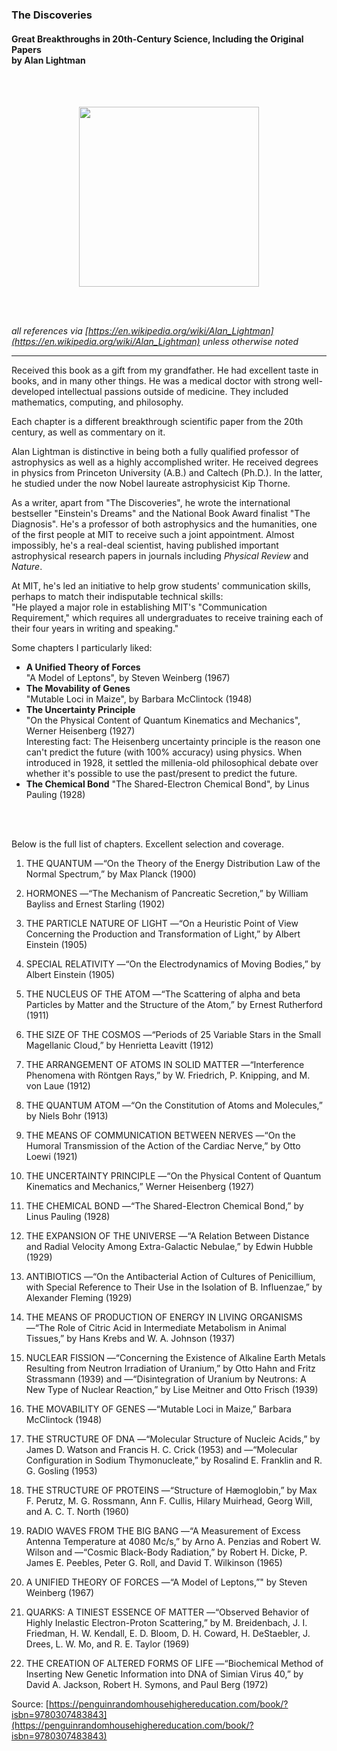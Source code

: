 ### The Discoveries
#### Great Breakthroughs in 20th-Century Science, Including the Original Papers<br/>by Alan Lightman

<br/><br/>

<div align="center">
  <img style="width: 30vw;" src="https://bradleyculley.github.io/images/the_discoveries.jpeg" />
</div>

<br/><br/>

_all references via [https://en.wikipedia.org/wiki/Alan_Lightman](https://en.wikipedia.org/wiki/Alan_Lightman) unless otherwise noted_

------------------------------------------

Received this book as a gift from my grandfather. He had excellent taste in books, and in many other things.
He was a medical doctor with strong well-developed intellectual passions outside of medicine. They included mathematics, computing, and philosophy.

Each chapter is a different breakthrough scientific paper from the 20th century, as well as commentary on it.

Alan Lightman is distinctive in being both a fully qualified professor of astrophysics as well as a highly accomplished writer.
He received degrees in physics from Princeton University (A.B.) and Caltech (Ph.D.).
In the latter, he studied under the now Nobel laureate astrophysicist Kip Thorne. 

As a writer, apart from "The Discoveries", he wrote the international bestseller "Einstein's Dreams" and the National Book Award finalist "The Diagnosis".
He's a professor of both astrophysics and the humanities, one of the first people at MIT to receive such a joint appointment.
Almost impossibly, he's a real-deal scientist, having published important astrophysical research papers in journals including _Physical Review_ and _Nature_.  

At MIT, he's led an initiative to help grow students' communication skills, perhaps to match their indisputable technical skills:<br/>
"He played a major role in establishing MIT's "Communication Requirement," which requires all undergraduates to receive training each of their four years in writing and speaking."

Some chapters I particularly liked:
<ul>
    <li>
        <b>A Unified Theory of Forces</b><br/>
        "A Model of Leptons", by Steven Weinberg (1967)
    </li>
    <li>
        <b>The Movability of Genes</b><br/>
        "Mutable Loci in Maize", by Barbara McClintock (1948)
    </li>
    <li>
        <b>The Uncertainty Principle</b><br/>
        "On the Physical Content of Quantum Kinematics and Mechanics", Werner Heisenberg (1927)<br/>
        Interesting fact: The Heisenberg uncertainty principle is the reason one can't predict the future (with 100% accuracy) using physics. When introduced in 1928, it settled the millenia-old philosophical debate over whether it's possible to use the past/present to predict the future. 
    </li>
    <li>
        <b>The Chemical Bond</b>
        "The Shared-Electron Chemical Bond", by Linus Pauling (1928)
    </li>
</ul>

<br/><br/>

Below is the full list of chapters. Excellent selection and coverage.

1. THE QUANTUM
   —“On the Theory of the Energy Distribution Law of the Normal Spectrum,” by Max Planck (1900)

2. HORMONES
   —“The Mechanism of Pancreatic Secretion,” by William Bayliss and Ernest Starling (1902)

3. THE PARTICLE NATURE OF LIGHT
   —“On a Heuristic Point of View Concerning the Production and Transformation of Light,” by Albert Einstein (1905)

4. SPECIAL RELATIVITY
   —“On the Electrodynamics of Moving Bodies,” by Albert Einstein (1905)

5. THE NUCLEUS OF THE ATOM
   —“The Scattering of alpha and beta Particles by Matter and the Structure of the Atom,” by Ernest Rutherford (1911)

6. THE SIZE OF THE COSMOS
   —“Periods of 25 Variable Stars in the Small Magellanic Cloud,” by Henrietta Leavitt (1912)

7. THE ARRANGEMENT OF ATOMS IN SOLID MATTER
   —“Interference Phenomena with Röntgen Rays,” by W. Friedrich, P. Knipping, and M. von Laue (1912)

8. THE QUANTUM ATOM
   —“On the Constitution of Atoms and Molecules,” by Niels Bohr (1913)

9. THE MEANS OF COMMUNICATION BETWEEN NERVES
   —“On the Humoral Transmission of the Action of the Cardiac Nerve,” by Otto Loewi (1921)

10. THE UNCERTAINTY PRINCIPLE
    —“On the Physical Content of Quantum Kinematics and Mechanics,” Werner Heisenberg (1927)

11. THE CHEMICAL BOND
    —“The Shared-Electron Chemical Bond,” by Linus Pauling (1928)

12. THE EXPANSION OF THE UNIVERSE
    —“A Relation Between Distance and Radial Velocity Among Extra-Galactic Nebulae,” by Edwin Hubble (1929)

13. ANTIBIOTICS
    —“On the Antibacterial Action of Cultures of Penicillium, with Special Reference to Their Use in the Isolation of B. Influenzae,” by Alexander Fleming (1929)

14. THE MEANS OF PRODUCTION OF ENERGY IN LIVING ORGANISMS
    —“The Role of Citric Acid in Intermediate Metabolism in Animal Tissues,” by Hans Krebs and W. A. Johnson (1937)

15. NUCLEAR FISSION
    —“Concerning the Existence of Alkaline Earth Metals Resulting from Neutron Irradiation of Uranium,” by Otto Hahn and Fritz Strassmann (1939) and
    —“Disintegration of Uranium by Neutrons: A New Type of Nuclear Reaction,” by Lise Meitner and Otto Frisch (1939)

16. THE MOVABILITY OF GENES
    —“Mutable Loci in Maize,” Barbara McClintock (1948)

17. THE STRUCTURE OF DNA
    —“Molecular Structure of Nucleic Acids,” by James D. Watson and Francis H. C. Crick (1953) and
    —“Molecular Configuration in Sodium Thymonucleate,” by Rosalind E. Franklin and R. G. Gosling (1953)

18. THE STRUCTURE OF PROTEINS
    —“Structure of Hæmoglobin,” by Max F. Perutz, M. G. Rossmann, Ann F. Cullis, Hilary Muirhead, Georg Will, and A. C. T. North (1960)

19. RADIO WAVES FROM THE BIG BANG
    —“A Measurement of Excess Antenna Temperature at 4080 Mc/s,” by Arno A. Penzias and Robert W. Wilson and
    —“Cosmic Black-Body Radiation,” by Robert H. Dicke, P. James E. Peebles, Peter G. Roll, and David T. Wilkinson (1965)

20. A UNIFIED THEORY OF FORCES
    —“A Model of Leptons,”" by Steven Weinberg (1967)

21. QUARKS: A TINIEST ESSENCE OF MATTER
    —“Observed Behavior of Highly Inelastic Electron-Proton Scattering,” by M. Breidenbach, J. I. Friedman, H. W. Kendall, E. D. Bloom, D. H. Coward, H. DeStaebler, J. Drees, L. W. Mo, and R. E. Taylor (1969)

22. THE CREATION OF ALTERED FORMS OF LIFE
    —“Biochemical Method of Inserting New Genetic Information into DNA of Simian Virus 40,” by David A. Jackson, Robert H. Symons, and Paul Berg (1972)

Source: [https://penguinrandomhousehighereducation.com/book/?isbn=9780307483843](https://penguinrandomhousehighereducation.com/book/?isbn=9780307483843)
